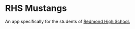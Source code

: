RHS Mustangs
===========
An app specifically for the students of <a href="http://lwsd.org/rhs">Redmond High School. </a>
